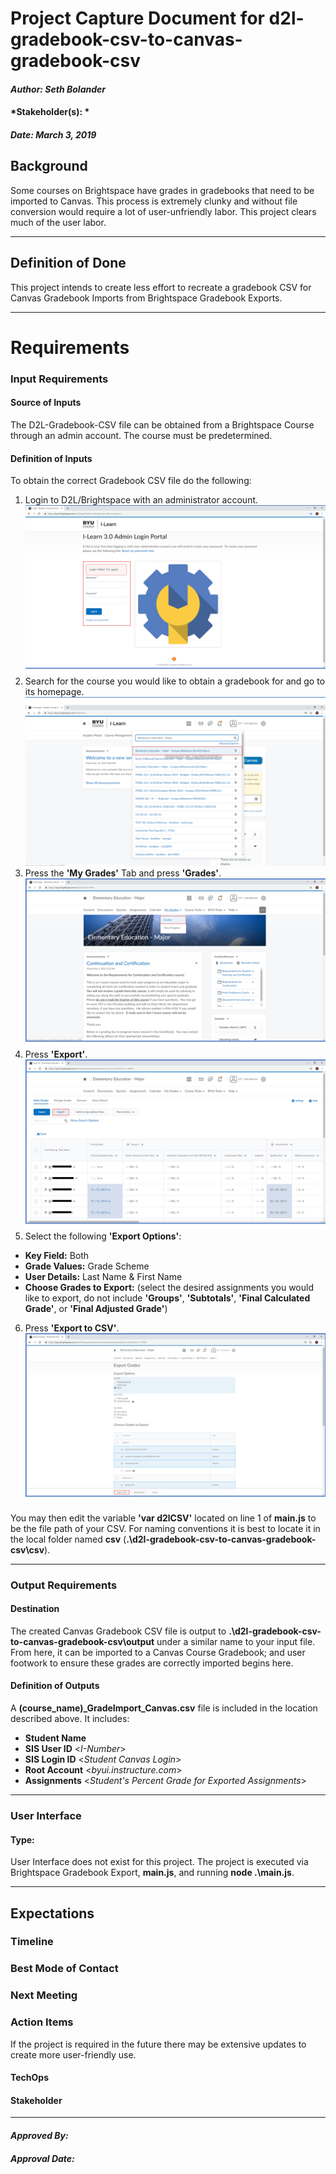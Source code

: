 # Project Capture Document for d2l-gradebook-csv-to-canvas-gradebook-csv
#### *Author: Seth Bolander*
#### *Stakeholder(s): *
#### *Date: March 3, 2019*


## Background

Some courses on Brightspace have grades in gradebooks that need to be imported to Canvas. This process is extremely clunky and without file conversion would require a lot of user-unfriendly labor. This project clears much of the user labor.

-----

## Definition of Done

This project intends to create less effort to recreate a gradebook CSV for Canvas Gradebook Imports from Brightspace Gradebook Exports.

-----

# Requirements

### Input Requirements

#### Source of Inputs

The D2L-Gradebook-CSV file can be obtained from a Brightspace Course through an admin account. The course must be predetermined.

#### Definition of Inputs

To obtain the correct Gradebook CSV file do the following:

1. Login to D2L/Brightspace with an administrator account. ![step1](https://github.com/byuitechops/d2l-gradebook-csv-to-canvas-gradebook-csv/blob/development/Inputs_Walkthrough/Slide1.PNG)
2. Search for the course you would like to obtain a gradebook for and go to its homepage. ![step2](https://github.com/byuitechops/d2l-gradebook-csv-to-canvas-gradebook-csv/blob/development/Inputs_Walkthrough/Slide2.PNG)
3. Press the **'My Grades'** Tab and press **'Grades'**. ![step3](https://github.com/byuitechops/d2l-gradebook-csv-to-canvas-gradebook-csv/blob/development/Inputs_Walkthrough/Slide3.PNG)
4. Press **'Export'**. ![step4](https://github.com/byuitechops/d2l-gradebook-csv-to-canvas-gradebook-csv/blob/development/Inputs_Walkthrough/Slide4.PNG)
5. Select the following **'Export Options'**: 
  - **Key Field:** Both
  - **Grade Values:** Grade Scheme
  - **User Details:** Last Name & First Name
  - **Choose Grades to Export:** (select the desired assignments you would like to export, do not include **'Groups'**, **'Subtotals'**, **'Final Calculated Grade'**, or **'Final Adjusted Grade'**)
6. Press **'Export to CSV'**. ![step5-6](https://github.com/byuitechops/d2l-gradebook-csv-to-canvas-gradebook-csv/blob/development/Inputs_Walkthrough/Slide5.PNG)

You may then edit the variable **'var d2lCSV'** located on line 1 of **main.js** to be the file path of your CSV. 
For naming conventions it is best to locate it in the local folder named **csv** (**.\d2l-gradebook-csv-to-canvas-gradebook-csv\csv**).

---

### Output Requirements
#### Destination

The created Canvas Gradebook CSV file is output to **.\d2l-gradebook-csv-to-canvas-gradebook-csv\output** under a similar name to your input file.
From here, it can be imported to a Canvas Course Gradebook; and user footwork to ensure these grades are correctly imported begins here.

#### Definition of Outputs

A **(course_name)_GradeImport_Canvas.csv** file is included in the location described above.
It includes:
- **Student Name**
- **SIS User ID** <_I-Number_>
- **SIS Login ID** <_Student Canvas Login_>
- **Root Account** <_byui.instructure.com_>
- **Assignments** <_Student's Percent Grade for Exported Assignments_>

---

### User Interface

#### Type:

User Interface does not exist for this project. The project is executed via Brightspace Gradebook Export, **main.js**, and running **node .\main.js**.

-----

## Expectations

### Timeline

### Best Mode of Contact

### Next Meeting


### Action Items
If the project is required in the future there may be extensive updates to create more user-friendly use.
#### TechOps
#### Stakeholder

-----

#### *Approved By:* 
#### *Approval Date:*
